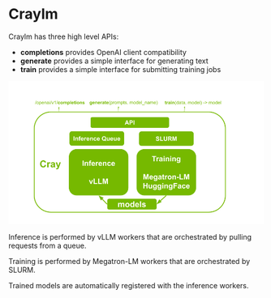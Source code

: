 # Craylm

Craylm has three high level APIs:

* **completions** provides OpenAI client compatibility
* **generate** provides a simple interface for generating text
* **train** provides a simple interface for submitting training jobs

![Craylm overview](assets/cray-arch.png)


Inference is performed by vLLM workers that are orchestrated by pulling requests from a queue.

Training is performed by Megatron-LM workers that are orchestrated by SLURM.

Trained models are automatically registered with the inference workers.
